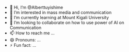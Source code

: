 - 👋 Hi, I’m @Alberttuyishime
- 👀 I’m interested in mass media and communication
- 🌱 I’m currently learning  at Mount Kigali University
- 💞️ I’m looking to collaborate on how to use power of AI on Communication
- 📫 How to reach me ...
- 😄 Pronouns: ...
- ⚡ Fun fact: ...

<!---
Alberttuyishime/Alberttuyishime is a ✨ special ✨ repository because its `README.md` (this file) appears on your GitHub profile.
You can click the Preview link to take a look at your changes.
--->
